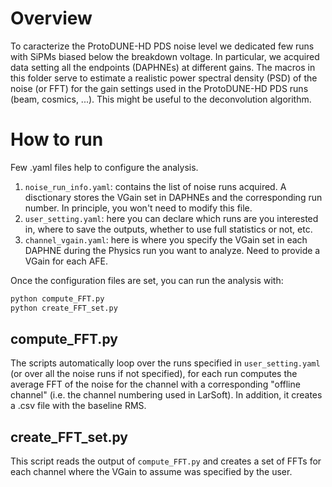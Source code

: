 # Overview
To caracterize the ProtoDUNE-HD PDS noise level we dedicated few runs with SiPMs biased below
the breakdown voltage. In particular, we acquired data setting all the endpoints (DAPHNEs) at
different gains.
The macros in this folder serve to estimate a realistic power spectral density (PSD) of the noise
(or FFT) for the gain settings used in the ProtoDUNE-HD PDS runs (beam, cosmics, ...). This might be
useful to the deconvolution algorithm.

# How to run
Few .yaml files help to configure the analysis.
1. `noise_run_info.yaml`: contains the list of noise runs acquired. A disctionary stores the VGain set in DAPHNEs and the corresponding run number.
    In principle, you won't need to modify this file.
2. `user_setting.yaml`: here you can declare which runs are you interested in, where to save the outputs, whether to use full statistics or not, etc.
3. `channel_vgain.yaml`: here is where you specify the VGain set in each DAPHNE during the Physics run you want to analyze. Need to provide a VGain
    for each AFE.

Once the configuration files are set, you can run the analysis with:
```bash
python compute_FFT.py
python create_FFT_set.py
```

## compute_FFT.py
The scripts automatically loop over the runs specified in `user_setting.yaml` (or over all the noise runs if not specified),
for each run computes the average FFT of the noise for the channel with a corresponding "offline channel" (i.e. the channel
numbering used in LarSoft). In addition, it creates a .csv file with the baseline RMS.

## create_FFT_set.py
This script reads the output of `compute_FFT.py` and creates a set of FFTs for each channel where the VGain to assume
was specified by the user.
